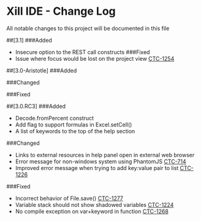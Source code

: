 # Xill IDE - Change Log
All notable changes to this project will be documented in this file

##[3.1]
###Added
- Insecure option to the REST call constructs
###Fixed
- Issue where focus would be lost on the project view [CTC-1254](https://xillio.atlassian.net/browse/CTC-1254)

##[3.0-Aristotle]
###Added

###Changed

###Fixed


##[3.0.RC3]
###Added
- Decode.fromPercent construct
- Add flag to support formulas in Excel.setCell()
- A list of keywords to the top of the help section

###Changed
- Links to external resources in help panel open in external web browser
- Error message for non-windows system using PhantomJS [CTC-714](https://xillio.atlassian.net/browse/CTC-714)
- Improved error message when trying to add key:value pair to list [CTC-1226](https://xillio.atlassian.net/browse/CTC-1226)

###Fixed
- Incorrect behavior of File.save() [CTC-1277](https://xillio.atlassian.net/browse/CTC-1277)
- Variable stack should not show shadowed variables [CTC-1224](https://xillio.atlassian.net/browse/CTC-1224)
- No compile exception on var+keyword in function [CTC-1268](https://xillio.atlassian.net/browse/CTC-1268)
